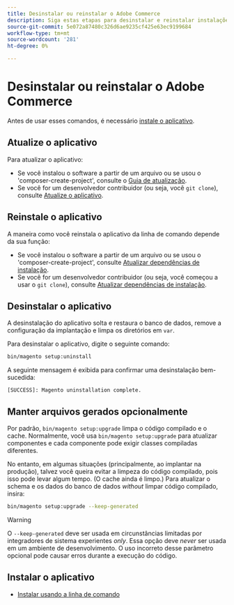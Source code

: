 ```yaml
---
title: Desinstalar ou reinstalar o Adobe Commerce
description: Siga estas etapas para desinstalar e reinstalar instalações no local do Adobe Commerce e do Magento Open Source.
source-git-commit: 5e072a87480c326d6ae9235cf425e63ec9199684
workflow-type: tm+mt
source-wordcount: '281'
ht-degree: 0%

---
```



# Desinstalar ou reinstalar o Adobe Commerce

Antes de usar esses comandos, é necessário [instale o aplicativo](../tutorials/install.md).

## Atualize o aplicativo

Para atualizar o aplicativo:

* Se você instalou o software a partir de um arquivo ou se usou o &#39;composer-create-project&#39;, consulte o [Guia de atualização](../../upgrade/overview.md).
* Se você for um desenvolvedor contribuidor (ou seja, você `git clone`), consulte [Atualize o aplicativo](../../upgrade/developer/git-installs.md).

## Reinstale o aplicativo

A maneira como você reinstala o aplicativo da linha de comando depende da sua função:

* Se você instalou o software a partir de um arquivo ou se usou o &#39;composer-create-project&#39;, consulte [Atualizar dependências de instalação](https://developer.adobe.com/commerce/contributor/guides/install/update-dependencies/).
* Se você for um desenvolvedor contribuidor (ou seja, você começou a usar o `git clone`), consulte [Atualizar dependências de instalação](https://developer.adobe.com/commerce/contributor/guides/install/update-dependencies/).

## Desinstalar o aplicativo

A desinstalação do aplicativo solta e restaura o banco de dados, remove a configuração da implantação e limpa os diretórios em `var`.

Para desinstalar o aplicativo, digite o seguinte comando:

```bash
bin/magento setup:uninstall
```

A seguinte mensagem é exibida para confirmar uma desinstalação bem-sucedida:

```terminal
[SUCCESS]: Magento uninstallation complete.
```

## Manter arquivos gerados opcionalmente

Por padrão, `bin/magento setup:upgrade` limpa o código compilado e o cache. Normalmente, você usa `bin/magento setup:upgrade` para atualizar componentes e cada componente pode exigir classes compiladas diferentes.

No entanto, em algumas situações (principalmente, ao implantar na produção), talvez você queira evitar a limpeza do código compilado, pois isso pode levar algum tempo. (O cache ainda é limpo.) Para atualizar o schema e os dados do banco de dados *without* limpar código compilado, insira:

```bash
bin/magento setup:upgrade --keep-generated
```

>[!WARNING]
>
>O `--keep-generated` deve ser usada em circunstâncias limitadas por integradores de sistema experientes *only*. Essa opção deve *never* ser usada em um ambiente de desenvolvimento. O uso incorreto desse parâmetro opcional pode causar erros durante a execução do código.

## Instalar o aplicativo

* [Instalar usando a linha de comando](../advanced.md)
